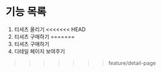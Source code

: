 # 기능 목록
1. 티셔츠 올리기
<<<<<<< HEAD
2. 티셔츠 구매하기
=======
2. 티셔츠 구매하기
3. 디테일 페이지 보여주기
>>>>>>> feature/detail-page
